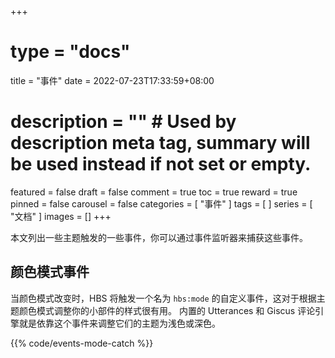 +++
# type = "docs"
title = "事件"
date = 2022-07-23T17:33:59+08:00
# description = "" # Used by description meta tag, summary will be used instead if not set or empty.
featured = false
draft = false
comment = true
toc = true
reward = true
pinned = false
carousel = false
categories = [
    "事件"
]
tags = [
]
series = [
    "文档"
]
images = []
+++

本文列出一些主题触发的一些事件，你可以通过事件监听器来捕获这些事件。

<!--more-->

## 颜色模式事件

当颜色模式改变时，HBS 将触发一个名为 `hbs:mode` 的自定义事件，这对于根据主题颜色模式调整你的小部件的样式很有用。
内置的 Utterances 和 Giscus 评论引擎就是依靠这个事件来调整它们的主题为浅色或深色。

{{% code/events-mode-catch %}}
